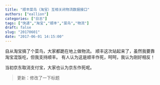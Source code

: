 ```yaml
---
title: "顺丰菜鸟（淘宝）互相关闭物流数据接口"
authors: ["eallion"]
categories: ["日志"]
tags: ["快递","淘宝","顺丰","菜鸟","物流"]
draft: false
slug: "20170601"
date: "2017-06-01 14:15:00"
---
```


自从淘宝搞了个菜鸟，大家都跪在地上做物流。
顺丰这次站起来了，虽然我要靠淘宝混饭吃，但我支持顺丰。
有人认为这是顺丰作死，呵呵，我认为刚好相反！

当初京东取消支付宝，大家也认为京东作死呢。

> 更新：修改了一下标题
